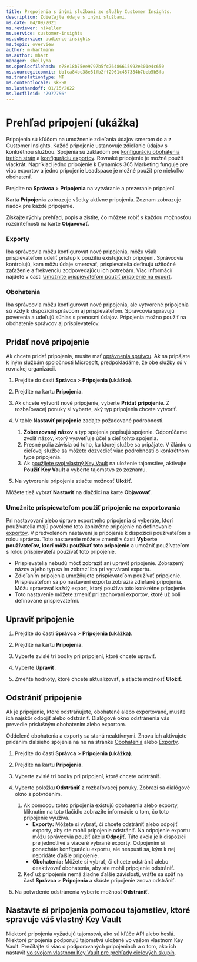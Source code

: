 ```yaml
---
title: Prepojenia s inými službami zo služby Customer Insights.
description: Zdieľajte údaje s inými službami.
ms.date: 04/09/2021
ms.reviewer: nikeller
ms.service: customer-insights
ms.subservice: audience-insights
ms.topic: overview
author: m-hartmann
ms.author: mhart
manager: shellyha
ms.openlocfilehash: e78e18b75ee9797b5fc76486615992e301e4c650
ms.sourcegitcommit: bb1ca84bc38e81fb2ff2961c457384b7beb5b5fa
ms.translationtype: MT
ms.contentlocale: sk-SK
ms.lasthandoff: 01/15/2022
ms.locfileid: "7977756"
---
```

# <a name="connections-preview-overview"></a>Prehľad pripojení (ukážka)

Pripojenia sú kľúčom na umožnenie zdieľania údajov smerom do a z Customer Insights. Každé pripojenie ustanovuje zdieľanie údajov s konkrétnou službou. Spojenia sú základom pre [konfiguráciu obohatenia tretích strán](enrichment-hub.md) a [konfiguráciu exportov](export-destinations.md). Rovnaké pripojenie je možné použiť viackrát. Napríklad jedno pripojenie k Dynamics 365 Marketing funguje pre viac exportov a jedno pripojenie Leadspace je možné použiť pre niekoľko obohatení.

Prejdite na **Správca** > **Pripojenia** na vytváranie a prezeranie pripojení.

Karta **Pripojenia** zobrazuje všetky aktívne pripojenia. Zoznam zobrazuje riadok pre každé pripojenie. 

Získajte rýchly prehľad, popis a zistite, čo môžete robiť s každou možnosťou rozšíriteľnosti na karte **Objavovať**.

### <a name="exports"></a>Exporty

Iba správcovia môžu konfigurovať nové pripojenia, môžu však prispievateľom udeliť prístup k použitiu existujúcich pripojení. Správcovia kontrolujú, kam môžu údaje smerovať, prispievatelia definujú užitočné zaťaženie a frekvenciu zodpovedajúcu ich potrebám. Viac informácií nájdete v časti [Umožnite prispievateľom použiť pripojenie na export](#allow-contributors-to-use-a-connection-for-exports).

### <a name="enrichments"></a>Obohatenia

Iba správcovia môžu konfigurovať nové pripojenia, ale vytvorené pripojenia sú vždy k dispozícii správcom aj prispievateľom. Správcovia spravujú poverenia a udeľujú súhlas s prenosmi údajov. Pripojenia možno použiť na obohatenie správcov aj prispievateľov.

## <a name="add-a-new-connection"></a>Pridať nové pripojenie

Ak chcete pridať pripojenia, musíte mať [oprávnenia správcu](permissions.md). Ak sa pripájate k iným službám spoločnosti Microsoft, predpokladáme, že obe služby sú v rovnakej organizácii.

1. Prejdite do časti **Správca** > **Pripojenia (ukážka)**.

1. Prejdite na kartu **Pripojenia**.

1. Ak chcete vytvoriť nové pripojenie, vyberte **Pridať pripojenie**. Z rozbaľovacej ponuky si vyberte, aký typ pripojenia chcete vytvoriť.

1. V table **Nastaviť pripojenie** zadajte požadované podrobnosti. 
   1. **Zobrazovaný názov** a typ spojenia popisujú spojenie. Odporúčame zvoliť názov, ktorý vysvetľuje účel a cieľ tohto spojenia.
   1. Presné polia závisia od toho, ku ktorej službe sa pripájate. V článku o cieľovej službe sa môžete dozvedieť viac podrobností o konkrétnom type pripojenia.
   1. Ak [použijete svoj vlastný Key Vault](use-azure-key-vault.md) na uloženie tajomstiev, aktivujte **Použiť Key Vault** a vyberte tajomstvo zo zoznamu.

1. Na vytvorenie pripojenia stlačte možnosť **Uložiť**.

Môžete tiež vybrať **Nastaviť** na dlaždici na karte **Objavovať**.

### <a name="allow-contributors-to-use-a-connection-for-exports"></a>Umožnite prispievateľom použiť pripojenie na exportovania

Pri nastavovaní alebo úprave exportného pripojenia si vyberáte, ktorí používatelia majú povolené toto konkrétne pripojenie na definovanie [exportov](export-destinations.md). V predvolenom nastavení je pripojenie k dispozícii používateľom s rolou správcu. Toto nastavenie môžete zmeniť v časti **Vyberte používateľov, ktorí môžu používať toto pripojenie** a umožniť používateľom s rolou prispievateľa používať toto pripojenie.

- Prispievatelia nebudú môcť zobraziť ani upraviť pripojenie. Zobrazený názov a jeho typ sa im zobrazí iba pri vytváraní exportu.
- Zdieľaním pripojenia umožňujete prispievateľom používať pripojenie. Prispievateľom sa po nastavení exportu zobrazia zdieľané pripojenia. Môžu spravovať každý export, ktorý používa toto konkrétne pripojenie.
- Toto nastavenie môžete zmeniť pri zachovaní exportov, ktoré už boli definované prispievateľmi.

## <a name="edit-a-connection"></a>Upraviť pripojenie

1. Prejdite do časti **Správca** > **Pripojenia (ukážka)**.

1. Prejdite na kartu **Pripojenia**.

1. Vyberte zvislé tri bodky pri pripojení, ktoré chcete upraviť.

1. Vyberte **Upraviť**.

1. Zmeňte hodnoty, ktoré chcete aktualizovať, a stlačte možnosť **Uložiť**.

## <a name="remove-a-connection"></a>Odstrániť pripojenie

Ak je pripojenie, ktoré odstraňujete, obohatené alebo exportované, musíte ich najskôr odpojiť alebo odstrániť. Dialógové okno odstránenia vás prevedie príslušným obohatením alebo exportom. 

Oddelené obohatenia a exporty sa stanú neaktívnymi. Znova ich aktivujete pridaním ďalšieho spojenia na ne na stránke [Obohatenia](enrichment-hub.md) alebo [Exporty](export-destinations.md).

1. Prejdite do časti **Správca** > **Pripojenia (ukážka)**.

1. Prejdite na kartu **Pripojenia**.

1. Vyberte zvislé tri bodky pri pripojení, ktoré chcete odstrániť.

1. Vyberte položku **Odstrániť** z rozbaľovacej ponuky. Zobrazí sa dialógové okno s potvrdením.

   1. Ak pomocou tohto pripojenia existujú obohatenia alebo exporty, kliknutím na toto tlačidlo zobrazíte informácie o tom, čo toto pripojenie využíva.
      - **Exporty:** Môžete si vybrať, či chcete odstrániť alebo odpojiť exporty, aby ste mohli pripojenie odstrániť. Na odpojenie exportu môžu správcovia použiť akciu **Odpojiť**. Táto akcia je k dispozícii pre jednotlivé a viaceré vybrané exporty. Odpojením si ponecháte konfiguráciu exportu, ale nespustí sa, kým k nej nepridáte ďalšie pripojenie.
      - **Obohatenia:** Môžete si vybrať, či chcete odstrániť alebo deaktivovať obohatenia, aby ste mohli pripojenie odstrániť. 
   1. Keď už pripojenie nemá žiadne ďalšie závislosti, vráťte sa späť na časť **Správca** > **Pripojenia** a skúste pripojenie znova odstrániť.

1. Na potvrdenie odstránenia vyberte možnosť **Odstrániť**.

## <a name="set-up-connections-with-secrets-managed-by-your-own-key-vault"></a>Nastavte si pripojenia pomocou tajomstiev, ktoré spravuje váš vlastný Key Vault

Niektoré pripojenia vyžadujú tajomstvá, ako sú kľúče API alebo heslá. Niektoré pripojenia podporujú tajomstvá uložené vo vašom vlastnom Key Vault. Prečítajte si viac o podporovaných pripojeniach a o tom, ako ich nastaviť [vo svojom vlastnom Key Vault pre prehľady cieľových skupín](use-azure-key-vault.md).
